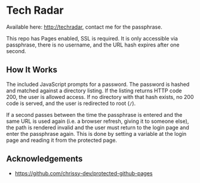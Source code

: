 # Tech Radar

Available here: <http://techradar>, contact me for the passphrase.

This repo has Pages enabled, SSL is required. It is only accessible via passphrase, there is no username, and the URL hash expires after one second.

## How It Works

The included JavaScript prompts for a password. The password is hashed and matched against a directory listing. If the listing returns HTTP code 200, the user is allowed access. If no directory with that hash exists, no 200 code is served, and the user is redirected to root (`/`).

If a second passes between the time the passphrase is entered and the same URL is used again (i.e. a browser refresh, giving it to someone else), the path is rendered invalid and the user must return to the login page and enter the passphrase again. This is done by setting a variable at the login page and reading it from the protected page.

## Acknowledgements

* https://github.com/chrissy-dev/protected-github-pages
